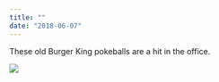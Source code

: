 ```yaml
---
title: ""
date: "2018-06-07"
---
```


These old Burger King pokeballs are a hit in the office.

![](http://gilcreque.files.wordpress.com/2018/06/02ec0984c5a442f9942ef3c304cccd47.jpg)
